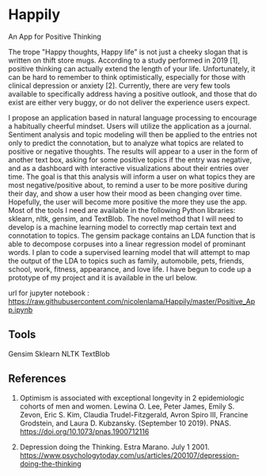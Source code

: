 # Happily
An App for Positive Thinking

  The trope "Happy thoughts, Happy life" is not just a cheeky slogan that is written on thift store mugs. 
  According to a study performed in 2019 [1], positive thinking can actually extend the length of your life. 
  Unfortunately, it can be hard to remember to think optimistically, especially for those with clinical depression or anxiety [2]. 
  Currently, there are very few tools available to specifically address having a positive outlook, and those that do exist 
  are either very buggy, or do not deliver the experience users expect.
  
  I propose an application based in natural language processing to encourage a habitually cheerful mindset.
  Users will utilize the application as a journal. Sentiment analysis and topic modeling will then be applied
  to the entries not only to predict the connotation, but to analyze what topics are related to positive or negative thoughts.
  The results will appear to a user in the form of another text box, asking for some positive topics if the entry was negative,
  and as a dashboard with interactive visualizations about their entries over time.  The goal is that this analysis
  will inform a user on what topics they are most negative/positive about, to remind a user to be more positive during their
  day, and show a user how their mood as been changing over time. Hopefully, the user will become more positive the more they 
  use the app. Most of the tools I need are available in the following Python libraries: sklearn, nltk, gensim, and TextBlob. 
  The novel method that I will need to develop is a machine learning model to correctly map certain text and connotation to topics. 
  The gensim package contains an LDA function that is able to decompose corpuses into a linear regression model of prominant words. 
  I plan to code a supervised learning model that will attempt to map the output of the LDA to topics such as family, 
  automobile, pets, friends, school, work, fitness, appearance, and love life. I have begun to code up a prototype of my project
  and it is available in the url below. 

url for jupyter notebook : https://raw.githubusercontent.com/nicolenlama/Happily/master/Positive_App.ipynb

## Tools
Gensim
Sklearn
NLTK
TextBlob


## References
1. Optimism is associated with exceptional longevity in 2 epidemiologic cohorts of men and women. 
Lewina O. Lee, Peter James, Emily S. Zevon, Eric S. Kim, Claudia Trudel-Fitzgerald, Avron Spiro III, 
Francine Grodstein, and Laura D. Kubzansky. (September 10 2019). PNAS. https://doi.org/10.1073/pnas.1900712116

2. Depression doing the Thinking. Estra Marano. July 1 2001. 
https://www.psychologytoday.com/us/articles/200107/depression-doing-the-thinking

